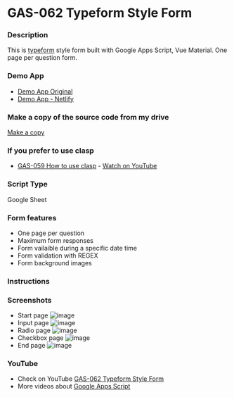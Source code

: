# GAS-062 Typeform Style Form

### Description
This is [typeform](http://typeform.com/) style form built with Google Apps Script, Vue Material. One page per question form.

### Demo App
* [Demo App Original](https://script.google.com/macros/s/AKfycby6TaLGN98vnxiWyUozxWpVCSUPRrP_mAvwr3V_SA77StRsvS8b/exec)
* [Demo App - Netlify](https://typeform-style-form.netlify.app)

### Make a copy of the source code from my drive
[Make a copy](https://docs.google.com/spreadsheets/d/1KP9djz0gV6L3cSIcBBKpUo6j5vmj-7vvIfhWfFZRQMA/copy)

### If you prefer to use clasp
* [GAS-059 How to use clasp](https://github.com/ashtonfei/google-apps-script-projects/tree/GAS-259) - [Watch on YouTube](https://youtu.be/V-oE2OyvTKM)

### Script Type
Google Sheet

### Form features
* One page per question
* Maximum form responses
* Form vailaible during a specific date time
* Form validation with REGEX
* Form background images

### Instructions


### Screenshots
* Start page
    ![image](https://user-images.githubusercontent.com/16481229/90259114-17831900-de7c-11ea-8625-57194ad1354d.png)
* Input page
    ![image](https://user-images.githubusercontent.com/16481229/90259180-2ec20680-de7c-11ea-9f22-b3c836742cb7.png)
* Radio page
    ![image](https://user-images.githubusercontent.com/16481229/90259279-53b67980-de7c-11ea-8d03-d935dcf0ce12.png)
* Checkbox page
    ![image](https://user-images.githubusercontent.com/16481229/90259300-5c0eb480-de7c-11ea-9c92-616a663bc9db.png)
* End page
    ![image](https://user-images.githubusercontent.com/16481229/90259361-734da200-de7c-11ea-9c69-f776ab8d1893.png)

### YouTube
* Check on YouTube [GAS-062 Typeform Style Form](https://youtu.be/dUGDwNoMHcs)
* More videos about [Google Apps Script](https://www.youtube.com/playlist?list=PLQhwjnEjYj8Bf_EZDrrcmkB9vcB9Sk3x0)


